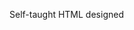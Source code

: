 Self-taught HTML designed
              
 
 
 
      
 
 
                                                                            